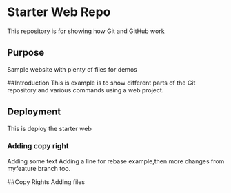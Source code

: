 
# Starter Web Repo

This repository is for showing how Git and GitHub work

## Purpose

Sample website with plenty of files for demos

##Introduction 
This is example is to show different parts of the Git repository and various commands using a web project.

## Deployment 
This is deploy the starter web

### Adding copy right
Adding some text 
Adding a line for rebase example,then more changes from myfeature branch too.

##Copy Rights 
Adding files
